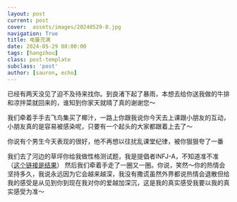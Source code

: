 ```yaml
---
layout: post
current: post
cover:  assets/images/20240529-0.jpg
navigation: True
title: 电量充满
date: 2024-05-29 08:00:00
tags: [hangzhou]
class: post-template
subclass: 'post'
author: [sauron, echo]
---
```


<p>已经有两天没见了迫不及待来找你。到良渚下起了暴雨，本想去给你送我做的牛排和凉拌菜就回来的，谁知到你家天就晴了真的谢谢您～</p>

<p>我们牵着手手去飞鸟集买了椰汁，一路上你跟我说你今天去上课跟小朋友的互动，小朋友真的是容易被感染呢，只要有一个起头的大家都跟着上去了～</p>
<p>你说有个男生今天表现的很好，他不再想以往扰乱课堂纪律，被你狠狠夸了一番</p>
<p>我们去了河边的草坪你给我做性格测试题，我是提倡者INFJ-A，不知道准不准（<a href="https://www.16personalities.com/ch/结果/infj-a/x/bp5dkty5u?utm_source=results-assertive-advocate&utm_medium=email&utm_campaign=ch&utm_content=view-results">这个链接是结果</a>）
然后我们牵着手走了一圈又一圈。你说，笑然～你的热情会坚持多久，我说永远因为它会越来越深，我没有撒谎虽然外界都说热情会退散但给我的感受是从见到你到现在我对你的爱越加深沉，这是我的真实感受我要以我的真实感受为准～</p>